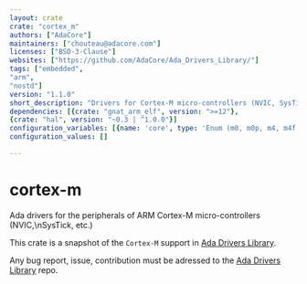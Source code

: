 ```yaml
---
layout: crate
crate: "cortex_m"
authors: ["AdaCore"]
maintainers: ["chouteau@adacore.com"]
licenses: ["BSD-3-Clause"]
websites: ["https://github.com/AdaCore/Ada_Drivers_Library/"]
tags: ["embedded",
"arm",
"nostd"]
version: "1.1.0"
short_description: "Drivers for Cortex-M micro-controllers (NVIC, SysTick, etc.)"
dependencies: [{crate: "gnat_arm_elf", version: ">=12"},
{crate: "hal", version: "~0.3 | ^1.0.0"}]
configuration_variables: [{name: 'core', type: 'Enum (m0, m0p, m4, m4f, m7f, m7df)'}]
configuration_values: []

---
```

# cortex-m

Ada drivers for the peripherals of ARM Cortex-M micro-controllers
(NVIC,\nSysTick, etc.)

This crate is a snapshot of the `Cortex-M` support in [Ada Drivers
Library](https://github.com/AdaCore/Ada_Drivers_Library/tree/master/arch/ARM/cortex_m).

Any bug report, issue, contribution must be adressed to the [Ada Drivers
Library](https://github.com/AdaCore/Ada_Drivers_Library/) repo.



